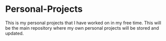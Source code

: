 # Personal-Projects

This is my personal projects that I have worked on in my free time. This will be the main repository where my own personal projects will be stored and updated.
